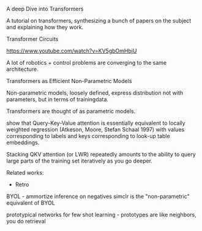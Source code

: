 A deep Dive into Transformers

A tutorial on transformers, synthesizing a bunch of papers on the subject and explaining how they work.

Transformer Circuits

https://www.youtube.com/watch?v=KV5gbOmHbjU

A lot of robotics + control problems are converging to the same architecture.


Transformers as Efficient Non-Parametric Models

Non-parametric models, loosely defined, express distribution not with parameters, but in terms of trainingdata.

Transformers are thought of as parametric models.

show that Query-Key-Value attention is essentially equivalent to locally weighted regression (Atkeson, Moore, Stefan Schaal 1997)
with values corresponding to labels and keys corresponding to look-up table embeddings.

Stacking QKV attention (or LWR) repeatedly amounts to the ability to query large parts of the training set iteratively as you go deeper.

Related works:
- Retro

BYOL - ammortize inference on negatives
simclr is the "non-parametric" equivalent of BYOL

prototypical networks for few shot learning - prototypes are like neighbors, you do retrieval

